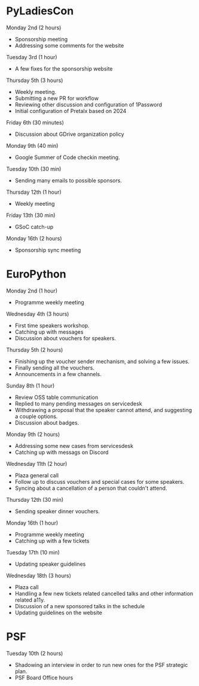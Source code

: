 # PyLadiesCon

Monday 2nd (2 hours)

* Sponsorship meeting
* Addressing some comments for the website

Tuesday 3rd (1 hour)

* A few fixes for the sponsorship website

Thursday 5th (3 hours)

* Weekly meeting.
* Submitting a new PR for workflow
* Reviewing other discussion and configuration of 1Password
* Initial configuration of Pretalx based on 2024

Friday 6th (30 minutes)

* Discussion about GDrive organization policy

Monday 9th (40 min)

* Google Summer of Code checkin meeting.

Tuesday 10th (30 min)

* Sending many emails to possible sponsors.

Thursday 12th (1 hour)

* Weekly meeting

Friday 13th (30 min)

* GSoC catch-up

Monday 16th (2 hours)

* Sponsorship sync meeting

# EuroPython

Monday 2nd (1 hour)

* Programme weekly meeting

Wednesday 4th (3 hours)

* First time speakers workshop.
* Catching up with messages
* Discussion about vouchers for speakers.

Thursday 5th (2 hours)

* Finishing up the voucher sender mechanism, and solving a few issues.
* Finally sending all the vouchers.
* Announcements in a few channels.

Sunday 8th (1 hour)

* Review OSS table communication
* Replied to many pending messages on servicedesk
* Withdrawing a proposal that the speaker cannot attend, and suggesting
  a couple options.
* Discussion about badges.

Monday 9th (2 hours)

* Addressing some new cases from servicesdesk
* Catching up with messags on Discord

Wednesday 11th (2 hour)

* Plaza general call
* Follow up to discuss vouchers and special cases for some speakers.
* Syncing about a cancellation of a person that couldn't attend.

Thursday 12th (30 min)

* Sending speaker dinner vouchers.

Monday 16th (1 hour)

* Programme weekly meeting
* Catching up with a few tickets

Tuesday 17th (10 min)

* Updating speaker guidelines

Wednesday 18th (3 hours)

* Plaza call
* Handling a few new tickets related cancelled talks and other information
  related a11y.
* Discussion of a new sponsored talks in the schedule
* Updating guidelines on the website

# PSF

Tuesday 10th (2 hours)

* Shadowing an interview in order to run new ones for the PSF strategic plan.
* PSF Board Office hours
